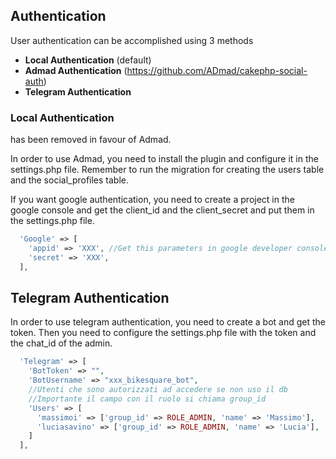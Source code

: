 ## Authentication
User authentication can be accomplished using 3 methods

- **Local Authentication** (default)
- **Admad Authentication** (https://github.com/ADmad/cakephp-social-auth)
- **Telegram Authentication** 

### Local Authentication
has been removed in favour of Admad.

In order to use Admad, you need to install the plugin and configure it in the settings.php file.
Remember to run the migration for creating the users table and the social_profiles table.

If you want google authentication, you need to create a project in the google console and get the client_id and the client_secret and put them in the settings.php file.
```php  
  'Google' => [
    'appid' => 'XXX', //Get this parameters in google developer console > api e services > credentials > ID client OAuth 2.0 > angelcake
    'secret' => 'XXX',
  ],
```

## Telegram Authentication
In order to use telegram authentication, you need to create a bot and get the token.
Then you need to configure the settings.php file with the token and the chat_id of the admin.

```php  
  'Telegram' => [
    'BotToken' => "",
    'BotUsername' => "xxx_bikesquare_bot",
    //Utenti che sono autorizzati ad accedere se non uso il db
    //Importante il campo con il ruolo si chiama group_id
    'Users' => [
      'massimoi' => ['group_id' => ROLE_ADMIN, 'name' => 'Massimo'],
      'luciasavino' => ['group_id' => ROLE_ADMIN, 'name' => 'Lucia'],
    ]
  ],
```

